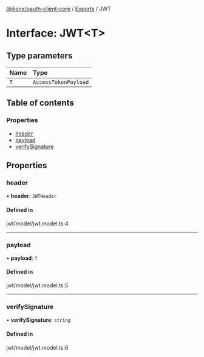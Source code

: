 [@ilionx/oauth-client-core](../README.md) / [Exports](../modules.md) / JWT

# Interface: JWT<T\>

## Type parameters

| Name | Type |
| :------ | :------ |
| `T` | `AccessTokenPayload` |

## Table of contents

### Properties

- [header](JWT.md#header)
- [payload](JWT.md#payload)
- [verifySignature](JWT.md#verifysignature)

## Properties

### header

• **header**: `JWTHeader`

#### Defined in

jwt/model/jwt.model.ts:4

___

### payload

• **payload**: `T`

#### Defined in

jwt/model/jwt.model.ts:5

___

### verifySignature

• **verifySignature**: `string`

#### Defined in

jwt/model/jwt.model.ts:6
